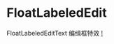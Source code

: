 FloatLabeledEdit
================

FloatLabeledEditText 编缉框特效
[!](https://github.com/longtaoge/FloatLabeledEdit/blob/master/FloatLabeledEdittext.gif)
